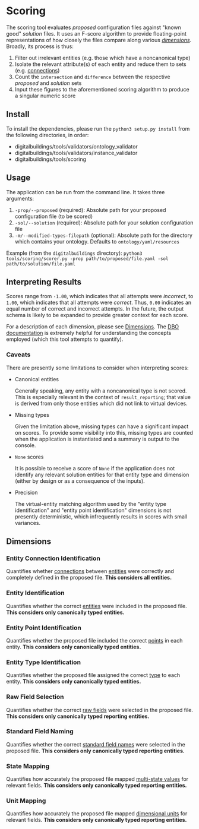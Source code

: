 # Scoring

The scoring tool evaluates _proposed_ configuration files against "known good" _solution_ files. It uses an F-score algorithm to provide floating-point representations of how closely the files compare along various [_dimensions_](#dimensions). Broadly, its process is thus:

1. Filter out irrelevant entities (e.g. those which have a noncanonical type)
2. Isolate the relevant attribute(s) of each entity and reduce them to sets (e.g. [connections](https://github.com/google/digitalbuildings/blob/master/ontology/docs/ontology_config.md#connections))
3. Count the `intersection` and `difference` between the respective _proposed_ and _solution_ sets
4. Input these figures to the aforementioned scoring algorithm to produce a singular numeric score

## Install
To install the dependencies, please run the `python3 setup.py install` from the following directories, in order:
* digitalbuildings/tools/validators/ontology_validator
* digitalbuildings/tools/validators/instance_validator
* digitalbuildings/tools/scoring

## Usage

The application can be run from the command line. It takes three arguments:
1. `-prop/--proposed` (required): Absolute path for your proposed configuration file (to be scored)
2. `-sol/--solution` (required): Absolute path for your solution configuration file
3. `-m/--modified-types-filepath` (optional): Absolute path for the directory which contains your ontology. Defaults to `ontology/yaml/resources`

Example (from the `digitalbuildings` directory): `python3 tools/scoring/scorer.py -prop path/to/proposed/file.yaml -sol path/to/solution/file.yaml`

## Interpreting Results

Scores range from `-1.00`, which indicates that all attempts were _incorrect_, to `1.00`, which indicates that all attempts were _correct_. Thus, `0.00` indicates an equal number of correct and incorrect attempts. In the future, the output schema is likely to be expanded to provide greater context for each score.

For a description of each dimension, please see [Dimensions](#dimensions). The [DBO documentation](https://github.com/google/digitalbuildings/blob/master/ontology/README.md) is extremely helpful for understanding the concepts employed (which this tool attempts to quantify).

### Caveats

There are presently some limitations to consider when interpreting scores:

- Canonical entities

  Generally speaking, any entity with a noncanonical type is not scored. This is especially relevant in the context of `result_reporting`; that value is derived from only those entities which did not link to virtual devices.

- Missing types

  Given the limitation above, missing types can have a significant impact on scores. To provide some visibility into this, missing types are counted when the application is instantiated and a summary is output to the console.

- `None` scores

  It is possible to receive a score of `None` if the application does not identify any relevant solution entities for that entity type and dimension (either by design or as a consequence of the inputs).

- Precision

  The virtual-entity matching algorithm used by the "entity type identification" and "entity point identification" dimensions is not presently deterministic, which infrequently results in scores with small variances.

## Dimensions

### Entity Connection Identification

Quantifies whether [connections](https://github.com/google/digitalbuildings/blob/master/ontology/docs/ontology_config.md#connections) between [entities](https://github.com/google/digitalbuildings/blob/master/ontology/docs/ontology.md#overview) were correctly and completely defined in the proposed file. **This considers all entities.**

### Entity Identification

Quantifies whether the correct [entities](https://github.com/google/digitalbuildings/blob/master/ontology/docs/ontology.md#overview) were included in the proposed file. **This considers only canonically typed entities.**

### Entity Point Identification

Quantifies whether the proposed file included the correct [points](https://github.com/google/digitalbuildings/blob/master/ontology/docs/building_config.md#defining-translations) in each entity. **This considers only canonically typed entities.**

### Entity Type Identification

Quantifies whether the proposed file assigned the correct [type](https://github.com/google/digitalbuildings/blob/master/ontology/docs/ontology_config.md#entitytypes) to each entity. **This considers only canonically typed entities.**

### Raw Field Selection

Quantifies whether the correct [raw fields](https://github.com/google/digitalbuildings/blob/master/ontology/docs/building_config.md#defining-translations) were selected in the proposed file. **This considers only canonically typed reporting entities.**

### Standard Field Naming

Quantifies whether the correct [standard field names](https://github.com/google/digitalbuildings/blob/master/ontology/docs/building_config.md#defining-translations) were selected in the proposed file. **This considers only canonically typed reporting entities.**

### State Mapping

Quantifies how accurately the proposed file mapped [multi-state values](https://github.com/google/digitalbuildings/blob/master/ontology/docs/ontology.md#multi-state-values) for relevant fields. **This considers only canonically typed reporting entities.**

### Unit Mapping

Quantifies how accurately the proposed file mapped [dimensional units](https://github.com/google/digitalbuildings/blob/master/ontology/docs/ontology.md#dimensional-units) for relevant fields. **This considers only canonically typed reporting entities.**
